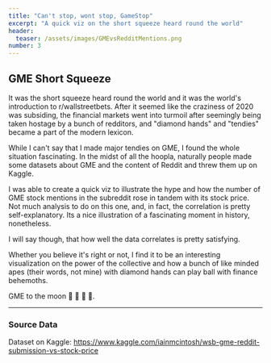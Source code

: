 ```yaml
---
title: "Can't stop, wont stop, GameStop"
excerpt: "A quick viz on the short squeeze heard round the world"
header:
  teaser: /assets/images/GMEvsRedditMentions.png
number: 3
---
```


## GME Short Squeeze

It was the short squeeze heard round the world and it was the world's introduction to r/wallstreetbets. After it seemed like the craziness of 2020 was subsiding, the financial markets went into turmoil after seemingly being taken hostage by a bunch of redditors, and "diamond hands" and "tendies" became a part of the modern lexicon.

While I can't say that I made major tendies on GME, I found the whole situation fascinating. In the midst of all the hoopla, naturally people made some datasets about GME and the content of Reddit and threw them up on Kaggle.

I was able to create a quick viz to illustrate the hype and how the number of GME stock mentions in the subreddit rose in tandem with its stock price. Not much analysis to do on this one, and, in fact, the correlation is pretty self-explanatory. Its a nice illustration of a fascinating moment in history, nonetheless.

I will say though, that how well the data correlates is pretty satisfying.

Whether you believe it's right or not, I find it to be an interesting visualization on the power of the collective and how a bunch of like minded apes (their words, not mine) with diamond hands can play ball with finance behemoths.

GME to the moon &#128142; &#128588; &#128640; &#127773;.

<div class="flourish-embed flourish-chart" data-src="visualisation/5145472"><script src="https://public.flourish.studio/resources/embed.js"></script></div>

<hr>
<h3> Source Data</h3>
Dataset on Kaggle: <a href="https://www.kaggle.com/iainmcintosh/wsb-gme-reddit-submission-vs-stock-price">https://www.kaggle.com/iainmcintosh/wsb-gme-reddit-submission-vs-stock-price</a>
